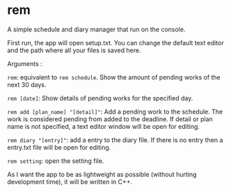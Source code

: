 # rem

A simple schedule and diary manager that run on the console.

First run, the app will open setup.txt. You can change the default text editor and the path where all your files is saved here.

Arguments :

<code>rem</code>: equivalent to <code>rem schedule</code>. Show the amount of pending works of the next 30 days.

<code>rem [date]</code>: Show details of pending works for the specified day.

<code>rem add [plan_name] "[detail]"</code>: Add a pending work to the schedule. The work is considered pending from added to the deadline. If detail or plan name is not specified, a text editor window will be open for editing.

<code>rem diary "[entry]"</code>: add a entry to the diary file. If there is no entry then a entry.txt file will be open for editing.

<code>rem setting</code>: open the setting file.

As I want the app to be as lightweight as possible (without hurting development time), it will be written in C++.
